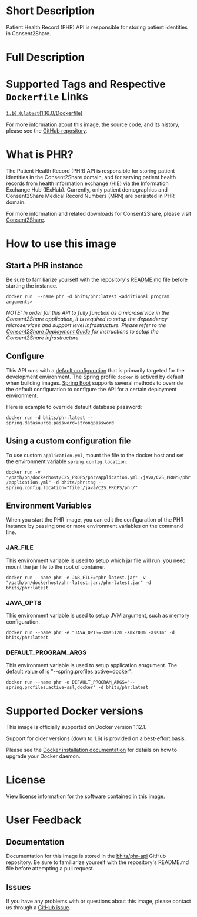 # Short Description
Patient Health Record (PHR) API is responsible for storing patient identities in Consent2Share.

# Full Description

# Supported Tags and Respective `Dockerfile` Links

[`1.16.0`](https://github.com/bhits/phr-api/blob/master/phr/src/main/docker/Dockerfile),[`latest`](https://github.com/bhits/phr-api/blob/master/phr/src/main/docker/Dockerfile)[(1.16.0/Dockerfile)](https://github.com/bhits/phr-api/blob/master/phr/src/main/docker/Dockerfile)

For more information about this image, the source code, and its history, please see the [GitHub repository](https://github.com/bhits/phr-api).

# What is PHR?

The Patient Health Record (PHR) API is responsible for storing patient identities in the Consent2Share domain, and for serving patient health records from health information exchange (HIE) via the Information Exchange Hub (IExHub). Currently, only patient demographics and Consent2Share Medical Record Numbers (MRN) are persisted in PHR domain.

For more information and related downloads for Consent2Share, please visit [Consent2Share](https://bhits.github.io/consent2share/).
# How to use this image


## Start a PHR instance

Be sure to familiarize yourself with the repository's [README.md](https://github.com/bhits/phr-api) file before starting the instance.

`docker run  --name phr -d bhits/phr:latest <additional program arguments>`

*NOTE: In order for this API to fully function as a microservice in the Consent2Share application, it is required to setup the dependency microservices and support level infrastructure. Please refer to the [Consent2Share Deployment Guide]() for instructions to setup the Consent2Share infrastructure.*


## Configure

This API runs with a [default configuration](https://github.com/bhits/phr-api/blob/master/phr/src/main/resources/application.yml) that is primarily targeted for the development environment.  The Spring profile `docker` is actived by default when building images. [Spring Boot](https://projects.spring.io/spring-boot/) supports several methods to override the default configuration to configure the API for a certain deployment environment. 

Here is example to override default database password:

`docker run -d bhits/phr:latest --spring.datasource.password=strongpassword`

## Using a custom configuration file

To use custom `application.yml`, mount the file to the docker host and set the environment variable `spring.config.location`.

`docker run -v "/path/on/dockerhost/C2S_PROPS/phr/application.yml:/java/C2S_PROPS/phr/application.yml" -d bhits/phr:tag --spring.config.location="file:/java/C2S_PROPS/phr/"`

## Environment Variables

When you start the PHR image, you can edit the configuration of the PHR instance by passing one or more environment variables on the command line. 

### JAR_FILE

This environment variable is used to setup which jar file will run. you need mount the jar file to the root of container.

`docker run --name phr -e JAR_FILE="phr-latest.jar" -v "/path/on/dockerhost/phr-latest.jar:/phr-latest.jar" -d bhits/phr:latest`

### JAVA_OPTS 

This environment variable is used to setup JVM argument, such as memory configuration.

`docker run --name phr -e "JAVA_OPTS=-Xms512m -Xmx700m -Xss1m" -d bhits/phr:latest`

### DEFAULT_PROGRAM_ARGS 

This environment variable is used to setup application arugument. The default value of is "--spring.profiles.active=docker".

`docker run --name phr -e DEFAULT_PROGRAM_ARGS="--spring.profiles.active=ssl,docker" -d bhits/phr:latest`

# Supported Docker versions

This image is officially supported on Docker version 1.12.1.

Support for older versions (down to 1.6) is provided on a best-effort basis.

Please see the [Docker installation documentation](https://docs.docker.com/engine/installation/) for details on how to upgrade your Docker daemon.

# License

View [license]() information for the software contained in this image.

# User Feedback

## Documentation 

Documentation for this image is stored in the [bhits/phr-api](https://github.com/bhits/phr-api) GitHub repository. Be sure to familiarize yourself with the repository's README.md file before attempting a pull request.

## Issues

If you have any problems with or questions about this image, please contact us through a [GitHub issue](https://github.com/bhits/phr-api/issues).